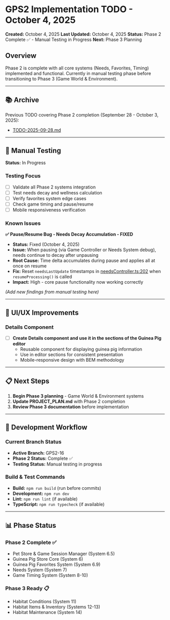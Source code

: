 # GPS2 Implementation TODO - October 4, 2025

**Created:** October 4, 2025
**Last Updated:** October 4, 2025
**Status:** Phase 2 Complete ✅ - Manual Testing in Progress
**Next:** Phase 3 Planning

## Overview

Phase 2 is complete with all core systems (Needs, Favorites, Timing) implemented and functional. Currently in manual testing phase before transitioning to Phase 3 (Game World & Environment).

---

## 📚 **Archive**

Previous TODO covering Phase 2 completion (September 28 - October 3, 2025):
- [TODO-2025-09-28.md](TODO-2025-09-28.md)

---

## 🧪 **Manual Testing**

**Status:** In Progress

### Testing Focus
- [ ] Validate all Phase 2 systems integration
- [ ] Test needs decay and wellness calculation
- [ ] Verify favorites system edge cases
- [ ] Check game timing and pause/resume
- [ ] Mobile responsiveness verification

### Known Issues

**✅ Pause/Resume Bug - Needs Decay Accumulation - FIXED**
- **Status:** Fixed (October 4, 2025)
- **Issue:** When pausing (via Game Controller or Needs System debug), needs continue to decay after unpausing
- **Root Cause:** Time delta accumulates during pause and applies all at once on resume
- **Fix:** Reset `needsLastUpdate` timestamps in [needsController.ts:202](src/stores/needsController.ts#L202) when `resumeProcessing()` is called
- **Impact:** High - core pause functionality now working correctly

_(Add new findings from manual testing here)_

---

## 🎨 **UI/UX Improvements**

### Details Component
- [ ] **Create Details component and use it in the sections of the Guinea Pig editor**
  - Reusable component for displaying guinea pig information
  - Use in editor sections for consistent presentation
  - Mobile-responsive design with BEM methodology

---

## 📋 **Next Steps**

1. **Begin Phase 3 planning** - Game World & Environment systems
2. **Update PROJECT_PLAN.md** with Phase 2 completion
3. **Review Phase 3 documentation** before implementation

---

## 🔧 **Development Workflow**

### Current Branch Status
- **Active Branch:** GPS2-16
- **Phase 2 Status:** Complete ✅
- **Testing Status:** Manual testing in progress

### Build & Test Commands
- **Build:** `npm run build` (run before commits)
- **Development:** `npm run dev`
- **Lint:** `npm run lint` (if available)
- **TypeScript:** `npm run typecheck` (if available)

---

## 📊 **Phase Status**

### Phase 2 Complete ✅
- Pet Store & Game Session Manager (System 6.5)
- Guinea Pig Store Core (System 6)
- Guinea Pig Favorites System (System 6.9)
- Needs System (System 7)
- Game Timing System (System 8-10)

### Phase 3 Ready 📋
- Habitat Conditions (System 11)
- Habitat Items & Inventory (Systems 12-13)
- Habitat Maintenance (System 14)
